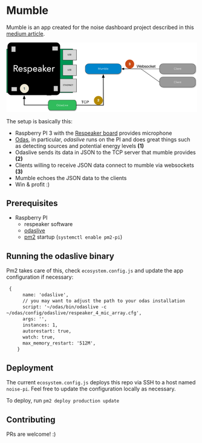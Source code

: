 # Mumble

Mumble is an app created for the noise dashboard project described in this [medium article](https://medium.com/homeday/building-a-noise-level-dashboard-for-your-office-with-a-raspberry-pi-71360ee1ff46?sk=652de93b0eaf5361133f5638970cfde7).

![](doc/mumble_diagram.png)

The setup is basically this:

- Raspberry PI 3 with the [Respeaker board](http://wiki.seeedstudio.com/ReSpeaker_4_Mic_Array_for_Raspberry_Pi/) provides microphone
- [Odas](https://github.com/introlab/odas), in particular, *odaslive* runs on the PI and does great things such as detecting sources and potential energy levels **(1)**
- Odaslive sends its data in JSON to the TCP server that mumble provides **(2)**
- Clients willing to receive JSON data connect to mumble via websockets **(3)**
- Mumble echoes the JSON data to the clients
- Win & profit :)

## Prerequisites

- Raspberry PI
  - respeaker software
  - [odaslive](https://github.com/introlab/odas)
  - [pm2](https://pm2.keymetrics.io/docs/usage/quick-start/) startup (`systemctl enable pm2-pi`)

## Running the odaslive binary

Pm2 takes care of this, check `ecosystem.config.js` and update the app configuration if necessary:

```
 {
      name: 'odaslive',
      // you may want to adjust the path to your odas installation
      script: '~/odas/bin/odaslive -c ~/odas/config/odaslive/respeaker_4_mic_array.cfg',
      args: '',
      instances: 1,
      autorestart: true,
      watch: true,
      max_memory_restart: '512M',
    }
```

## Deployment

The current `ecosystem.config.js` deploys this repo via SSH to a host named `noise-pi`. Feel free to update the configuration locally as necessary.

To deploy, run `pm2 deploy production update`


## Contributing

PRs are welcome! :)
